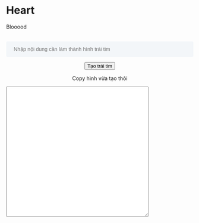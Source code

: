 # Heart
Blooood
<script type="text/javascript">
    function createHeart(sourceId, resultId) {
        objSource = window.document.getElementById(sourceId);
        objResult = window.document.getElementById(resultId);

        if (objSource.value.length == 0) {
            alert("Vui lòng nhập nội dung cần tạo trái tim!");
            return false;
        }

        string = objSource.value;

        heart = "";
        heart += "_________" + partString(string, 8) + "____________" + partString(string, 9) + "\n";
        heart += "______" + partString(string, 12) + "_______" + partString(string, 15) + "\n";
        heart += "____" + partString(string, 17) + "___" + partString(string, 18) + "\n";
        heart += "___" + partString(string, 41) + "\n";
        heart += "__" + partString(string, 44) + "\n";
        heart += "_" + partString(string, 46) + "\n";
        heart += "_" + partString(string, 46) + "\n";
        heart += partString(string, 47) + "\n";
        heart += partString(string, 47) + "\n";
        heart += partString(string, 46) + "\n";
        heart += partString(string, 45) + "\n";
        heart += "_" + partString(string, 43) + "\n";
        heart += "__" + partString(string, 41) + "\n";
        heart += "____" + partString(string, 38) + "\n";
        heart += "______" + partString(string, 34) + "\n";
        heart += "_________" + partString(string, 28) + "\n";
        heart += "____________" + partString(string, 22) + "\n";
        heart += "______________" + partString(string, 18) + "\n";
        heart += "_________________" + partString(string, 13) + "\n";
        heart += "___________________" + partString(string, 9) + "\n";
        heart += "_____________________" + partString(string, 6) + "\n";
        heart += "______________________" + partString(string, 4) + "\n";
        heart += "_______________________" + partString(string, 2) + "\n";

        objResult.value = heart;
    }

    function partString(string, num) {
        if (string.length >= num)
            return string.substring(0, num);

        repeat = Math.ceil(num / string.length);

        newString = "";

        for (i = 0; i < repeat; i++)
            newString += string;

        return newString.substring(0, num);
    }
</script>
<p align="center">
    <br>
    <input id="text" name="text" size="37" placeholder='Nhập nội dung cần làm thành hình trái tim'>
</p>
<p align="center">
    <button name="Create Heart" accesskey="g" onclick="return createHeart('text', 'result');" value="Tạo trái tim" type="button">Tạo trái tim</button>
</p>
<p align="center">Copy hình vừa tạo thôi</p>
<textarea cols="45" rows="23" readonly="readonly" wrap="OFF" id="result" onclick="this.focus(); this.select();"></textarea>
<style>
    input {
        display: block;
        width: 100%;
        padding: 14px 20px;
        outline: 0;
        border: 0;
        border-radius: .25rem;
        font-size: 14px;
        background-color: #f3f6f9;
        height: 3em;
    }
    
    button:active {
        border: 0
    }
    
    .page-wrapper {
        height: 80vh
    }
</style>
